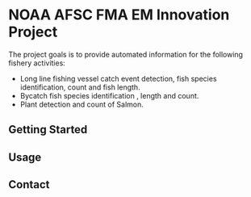 # NOAA AFSC FMA EM Innovation Project

The project goals is to provide automated information for the following fishery activities:
  -  Long line fishing vessel catch event detection, fish species identification, count  and fish length.
  -  Bycatch fish species identification , length and count.
  -  Plant detection and count of Salmon.

## Getting Started


## Usage


## Contact


